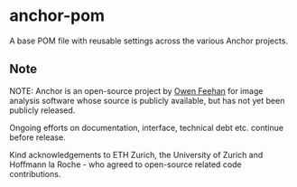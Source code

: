 # anchor-pom

A base POM file with reusable settings across the various Anchor projects.

## Note

NOTE: Anchor is an open-source project by [Owen Feehan](http://www.owenfeehan.com) for image analysis software whose source is publicly available, but has not yet been publicly released.

Ongoing efforts on documentation, interface, technical debt etc. continue before release.

Kind acknowledgements to ETH Zurich, the University of Zurich and Hoffmann la Roche - who agreed to open-source related code contributions.